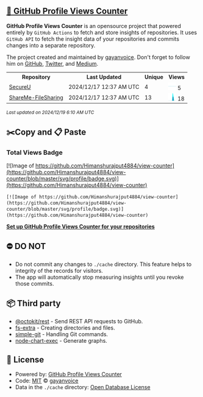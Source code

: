 ## [🚀 GitHub Profile Views Counter](https://github.com/gayanvoice/github-profile-views-counter)
**GitHub Profile Views Counter** is an opensource project that powered entirely by  `GitHub Actions` to fetch and store insights of repositories.
It uses `GitHub API` to fetch the insight data of your repositories and commits changes into a separate repository.

The project created and maintained by [gayanvoice](https://github.com/gayanvoice). Don't forget to follow him on [GitHub](https://github.com/gayanvoice), [Twitter](https://twitter.com/gayanvoice), and [Medium](https://gayanvoice.medium.com/).

<table>
	<tr>
		<th>
			Repository
		</th>
		<th>
			Last Updated
		</th>
		<th>
			Unique
		</th>
		<th>
			Views
		</th>
	</tr>
	<tr>
		<td>
			<a href="https://github.com/Himanshurajput4884/view-counter/tree/master/readme/463914141/year.md">
				SecureU
			</a>
		</td>
		<td>
			2024/12/17 12:37 AM UTC
		</td>
		<td>
			4
		</td>
		<td>
			<img alt="Response time graph" src="https://github.com/Himanshurajput4884/view-counter/raw/master/graph/463914141/small/year.png" height="20"> 5
		</td>
	</tr>
	<tr>
		<td>
			<a href="https://github.com/Himanshurajput4884/view-counter/tree/master/readme/470949227/year.md">
				ShareMe-FileSharing
			</a>
		</td>
		<td>
			2024/12/17 12:37 AM UTC
		</td>
		<td>
			13
		</td>
		<td>
			<img alt="Response time graph" src="https://github.com/Himanshurajput4884/view-counter/raw/master/graph/470949227/small/year.png" height="20"> 18
		</td>
	</tr>
</table>

<small><i>Last updated on 2024/12/19 6:10 AM UTC</i></small>

## ✂️Copy and 📋 Paste
### Total Views Badge
[![Image of https://github.com/Himanshurajput4884/view-counter](https://github.com/Himanshurajput4884/view-counter/blob/master/svg/profile/badge.svg)](https://github.com/Himanshurajput4884/view-counter)

```readme
[![Image of https://github.com/Himanshurajput4884/view-counter](https://github.com/Himanshurajput4884/view-counter/blob/master/svg/profile/badge.svg)](https://github.com/Himanshurajput4884/view-counter)
```
[**Set up GitHub Profile Views Counter for your repositories**](https://github.com/gayanvoice/github-profile-views-counter)
## ⛔ DO NOT
- Do not commit any changes to `./cache` directory. This feature helps to integrity of the records for visitors.
- The app will automatically stop measuring insights until you revoke those commits.
## 📦 Third party

- [@octokit/rest](https://www.npmjs.com/package/@octokit/rest) - Send REST API requests to GitHub.
- [fs-extra](https://www.npmjs.com/package/fs-extra) - Creating directories and files.
- [simple-git](https://www.npmjs.com/package/simple-git) - Handling Git commands.
- [node-chart-exec](https://www.npmjs.com/package/node-chart-exec) - Generate graphs.
## 📄 License
- Powered by: [GitHub Profile Views Counter](https://github.com/gayanvoice/github-profile-views-counter)
- Code: [MIT](./LICENSE) © [gayanvoice](https://github.com/gayanvoice)
- Data in the `./cache` directory: [Open Database License](https://opendatacommons.org/licenses/odbl/1-0/)